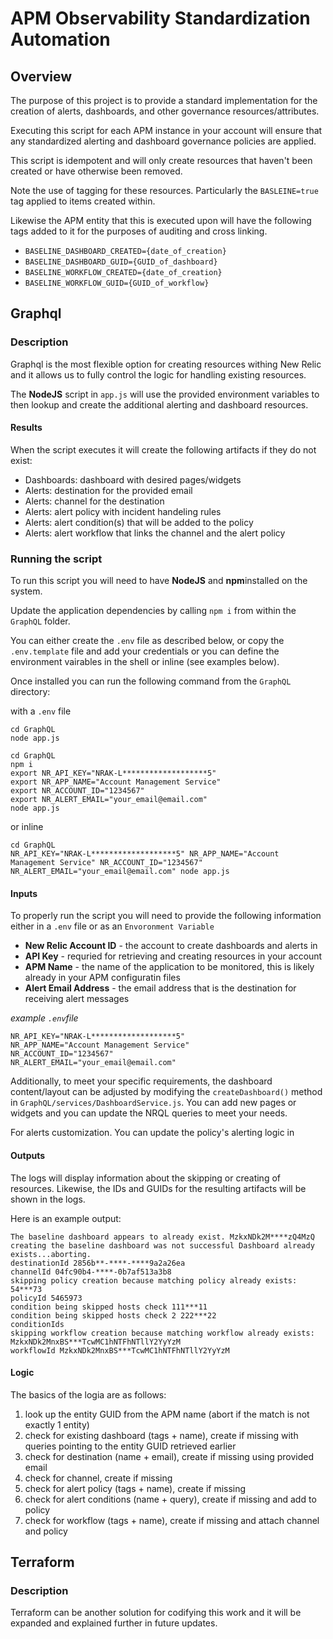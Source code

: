 # APM Observability Standardization Automation

## Overview

The purpose of this project is to provide a standard implementation for the creation of alerts, dashboards, and other governance resources/attributes.

Executing this script for each APM instance in your account will ensure that any standardized alerting and dashboard governance policies are applied.

This script is idempotent and will only create resources that haven't been created or have otherwise been removed.

Note the use of tagging for these resources.  Particularly the `BASLEINE=true` tag applied to items created within.

Likewise the APM entity that this is executed upon will have the following tags added to it for the purposes of auditing and cross linking.

- `BASELINE_DASHBOARD_CREATED={date_of_creation}`
- `BASELINE_DASHBOARD_GUID={GUID_of_dashboard}`
- `BASELINE_WORKFLOW_CREATED={date_of_creation}`
- `BASELINE_WORKFLOW_GUID={GUID_of_workflow}`

## Graphql

### Description

Graphql is the most flexible option for creating resources withing New Relic and it allows us to fully control the logic for handling existing resources.

The **NodeJS** script in `app.js` will use the provided environment variables to then lookup and create the additional alerting and dashboard resources.

#### Results

When the script executes it will create the following artifacts if they do not exist:

- Dashboards: dashboard with desired pages/widgets
- Alerts: destination for the provided email
- Alerts: channel for the destination
- Alerts: alert policy with incident handeling rules
- Alerts: alert condition(s) that will be added to the policy
- Alerts: alert workflow that links the channel and the alert policy



### Running the script

To run this script you will need to have **NodeJS** and **npm**installed on the system.

Update the application dependencies by calling `npm i` from within the `GraphQL` folder.

You can either create the `.env` file as described below, or copy the `.env.template` file and add your credentials or you can define the environment vairables in the shell or inline (see examples below).

Once installed you can run the following command from the `GraphQL` directory:

with a `.env` file

```
cd GraphQL
node app.js
```

```
cd GraphQL
npm i
export NR_API_KEY="NRAK-L*******************5"
export NR_APP_NAME="Account Management Service"
export NR_ACCOUNT_ID="1234567"
export NR_ALERT_EMAIL="your_email@email.com"
node app.js
```
or inline

```
cd GraphQL
NR_API_KEY="NRAK-L*******************5" NR_APP_NAME="Account Management Service" NR_ACCOUNT_ID="1234567" NR_ALERT_EMAIL="your_email@email.com" node app.js
```




#### Inputs

To properly run the script you will need to provide the following information either in a `.env` file or as an `Envoronment Variable`

- **New Relic Account ID** - the account to create dashboards and alerts in
- **API Key** - requried for retrieving and creating resources in your account
- **APM Name** - the name of the application to be monitored, this is likely already in your APM configuratin files
- **Alert Email Address** - the email address that is the destination for receiving alert messages

*example `.env`file*
```
NR_API_KEY="NRAK-L*******************5"
NR_APP_NAME="Account Management Service"
NR_ACCOUNT_ID="1234567"
NR_ALERT_EMAIL="your_email@email.com"
```

Additionally, to meet your specific requirements, the dashboard content/layout can be adjusted by modifying the `createDashboard()` method in `GraphQL/services/DashboardService.js`.  You can add new pages or widgets and you can update the NRQL queries to meet your needs.

For alerts customization.  You can update the policy's alerting logic in 

#### Outputs

The logs will display information about the skipping or creating of resources.
Likewise, the IDs and GUIDs for the resulting artifacts will be shown in the logs.

Here is an example output:

```
The baseline dashboard appears to already exist. MzkxNDk2M****zQ4MzQ
creating the baseline dashboard was not successful Dashboard already exists...aborting.
destinationId 2856b**-****-****9a2a26ea
channelId 04fc90b4-****-0b7af513a3b8
skipping policy creation because matching policy already exists: 54***73
policyId 5465973
condition being skipped hosts check 111***11
condition being skipped hosts check 2 222***22
conditionIds 
skipping workflow creation because matching workflow already exists: MzkxNDk2MnxBS***TcwMC1hNTFhNTllY2YyYzM
workflowId MzkxNDk2MnxBS***TcwMC1hNTFhNTllY2YyYzM
```

#### Logic

The basics of the logia are as follows:
1. look up the entity GUID from the APM name (abort if the match is not exactly 1 entity)
1. check for existing dashboard (tags + name), create if missing with queries pointing to the entity GUID retrieved earlier
1. check for destination (name + email), create if missing using provided email
1. check for channel, create if missing
1. check for alert policy (tags + name), create if missing
1. check for alert conditions (name + query), create if missing and add to policy
1. check for workflow (tags + name), create if missing and attach channel and policy



## Terraform

### Description

Terraform can be another solution for codifying this work and it will be expanded and explained further in future updates.